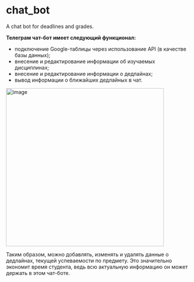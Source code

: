 # chat_bot
A chat bot for deadlines and grades.

**Телеграм чат-бот имеет следующий функционал:**
- подключение Google-таблицы через использование API (в качестве базы данных);
- внесение и редактирование информации об изучаемых дисциплинах;
- внесение и редактирование информации о дедлайнах;
- вывод информации о ближайших дедлайных в чат.

<img width="433" alt="image" src="https://github.com/valeryefim/chat_bot/assets/125751301/baee5d67-3259-4d60-a0e2-62915dabcd69">

Таким образом, можно добавлять, изменять и удалять данные о дедлайнах, текущей успеваемости по предмету. Это значительно экономит время студента,
ведь всю актуальную информацию он может держать в этом чат-боте.
